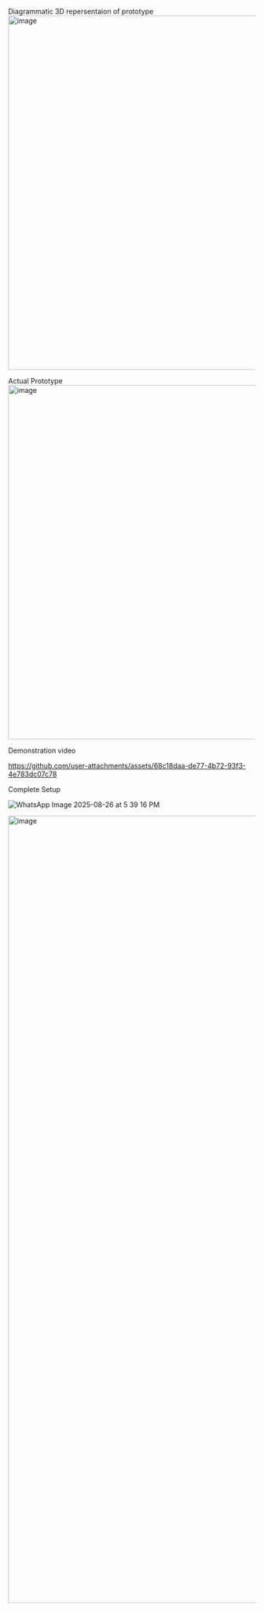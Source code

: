 Diagrammatic 3D repersentaion of prototype
<img width="1280" height="720" alt="image" src="https://github.com/user-attachments/assets/76007dd2-999f-44b0-84d8-3c2007a79322" />

Actual Prototype
<img width="1280" height="720" alt="image" src="https://github.com/user-attachments/assets/f4c6f3de-3e8a-490f-a7a5-925dd1ad77ef" />

Demonstration video

https://github.com/user-attachments/assets/68c18daa-de77-4b72-93f3-4e783dc07c78


Complete Setup

![WhatsApp Image 2025-08-26 at 5 39 16 PM](https://github.com/user-attachments/assets/2461d711-cac4-4e0f-88ea-bee9f82be975)


<img width="2560" height="1600" alt="image" src="https://github.com/user-attachments/assets/efcf095b-ca69-42d0-a3dd-ad2b493e44af" />

